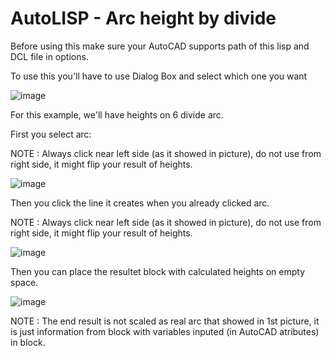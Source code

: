 <h1><b></b>AutoLISP - Arc height by divide</b></h1>

Before using this make sure your AutoCAD supports path of this lisp and DCL file in options. 

To use this you'll have to use Dialog Box and select which one you want

![image](https://github.com/user-attachments/assets/e6b91016-a5d5-4cde-9344-76dcd0ba011d)

For this example, we'll have heights on 6 divide arc.

First you select arc:

NOTE : Always click near left side (as it showed in picture), do not use from right side, it might flip your result of heights.

![image](https://github.com/user-attachments/assets/1952c6f7-2213-4e78-b641-7ec6c0e629cc)

Then you click the line it creates when you already clicked arc. 

NOTE : Always click near left side (as it showed in picture), do not use from right side, it might flip your result of heights.

![image](https://github.com/user-attachments/assets/b3723659-2fd0-4273-b37b-7116a441c91d)

Then you can place the resultet block with calculated heights on empty space. 

![image](https://github.com/user-attachments/assets/a32d0eff-377e-4348-9245-41fed1c2741e)


NOTE : The end result is not scaled as real arc that showed in 1st picture, it is just information from block with variables inputed (in AutoCAD atributes) in block.
